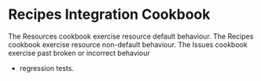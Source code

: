 # Recipes Integration Cookbook

The Resources cookbook exercise resource default behaviour.
The Recipes cookbook exercise resource non-default behaviour.
The Issues cookbook exercise past broken or incorrect behaviour 
- regression tests.

